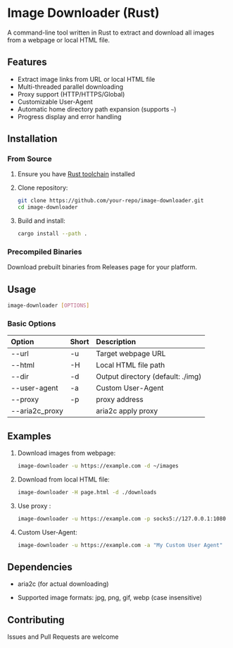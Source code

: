 # Image Downloader (Rust)

A command-line tool written in Rust to extract and download all images from a webpage or local HTML file.

## Features

- Extract image links from URL or local HTML file
- Multi-threaded parallel downloading
- Proxy support (HTTP/HTTPS/Global)
- Customizable User-Agent
- Automatic home directory path expansion (supports `~`)
- Progress display and error handling

## Installation

### From Source

1. Ensure you have [Rust toolchain](https://www.rust-lang.org/tools/install) installed
2. Clone repository:
   ```bash
   git clone https://github.com/your-repo/image-downloader.git
   cd image-downloader
   ```
3. Build and install:

    ```bash
    cargo install --path .
    ```

### Precompiled Binaries

Download prebuilt binaries from Releases page for your platform.

## Usage

```bash
image-downloader [OPTIONS]
```

### Basic Options

| Option         | Short | Description                       |
| :------------- | :---- | :-------------------------------- |
| --url          | -u    | Target webpage URL                |
| --html         | -H    | Local HTML file path              |
| --dir          | -d    | Output directory (default: ./img) |
| --user-agent   | -a    | Custom User-Agent                 |
| --proxy        | -p    | proxy address                     |
| --aria2c_proxy |       | aria2c apply proxy                |

## Examples

1. Download images from webpage:

    ```bash
    image-downloader -u https://example.com -d ~/images
    ```

2. Download from local HTML file:

    ```bash
    image-downloader -H page.html -d ./downloads
    ```

3. Use proxy :

    ```bash
    image-downloader -u https://example.com -p socks5://127.0.0.1:1080
    ```

4. Custom User-Agent:

    ```bash
    image-downloader -u https://example.com -a "My Custom User Agent"
    ```

## Dependencies

- aria2c (for actual downloading)

- Supported image formats: jpg, png, gif, webp (case insensitive)

## Contributing

Issues and Pull Requests are welcome
